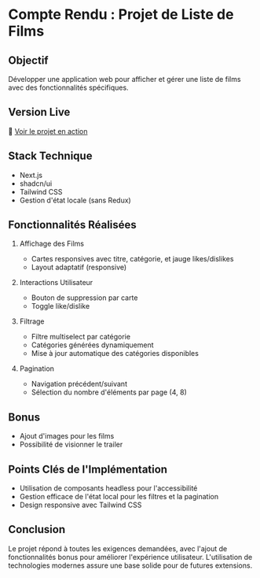 # Compte Rendu : Projet de Liste de Films

## Objectif
Développer une application web pour afficher et gérer une liste de films avec des fonctionnalités spécifiques.

## Version Live
🔗 [Voir le projet en action](https://react-particeep.vercel.app/)

## Stack Technique
- Next.js
- shadcn/ui
- Tailwind CSS
- Gestion d'état locale (sans Redux)

## Fonctionnalités Réalisées

1. Affichage des Films
   - Cartes responsives avec titre, catégorie, et jauge likes/dislikes
   - Layout adaptatif (responsive)

2. Interactions Utilisateur
   - Bouton de suppression par carte
   - Toggle like/dislike

3. Filtrage
   - Filtre multiselect par catégorie
   - Catégories générées dynamiquement
   - Mise à jour automatique des catégories disponibles

4. Pagination
   - Navigation précédent/suivant
   - Sélection du nombre d'éléments par page (4, 8)

## Bonus
- Ajout d'images pour les films
- Possibilité de visionner le trailer

## Points Clés de l'Implémentation
- Utilisation de composants headless pour l'accessibilité
- Gestion efficace de l'état local pour les filtres et la pagination
- Design responsive avec Tailwind CSS

## Conclusion
Le projet répond à toutes les exigences demandées, avec l'ajout de fonctionnalités bonus pour améliorer l'expérience utilisateur. L'utilisation de technologies modernes assure une base solide pour de futures extensions.
